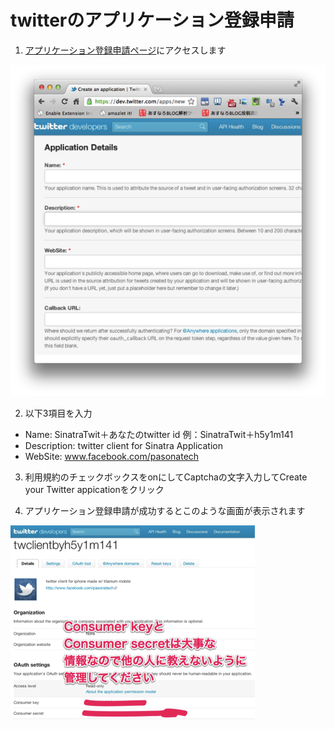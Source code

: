 # twitterのアプリケーション登録申請

1. [アプリケーション登録申請ページ](https://dev.twitter.com/apps/new)にアクセスします

![申請画面のキャプチャー](https://github.com/h5y1m141/nerima-study/blob/master/SinatraPlusTwitter/capture/twitter-dev-regist01.png)

2. 以下3項目を入力

- Name: SinatraTwit＋あなたのtwitter id 例：SinatraTwit＋h5y1m141
- Description: twitter client for Sinatra Application
- WebSite: www.facebook.com/pasonatech

3. 利用規約のチェックボックスをonにしてCaptchaの文字入力してCreate your Twitter appicationをクリック

4. アプリケーション登録申請が成功するとこのような画面が表示されます

![登録完了のキャプチャー](https://github.com/h5y1m141/nerima-study/blob/master/SinatraPlusTwitter/capture/twitter-dev-regist02.png)


